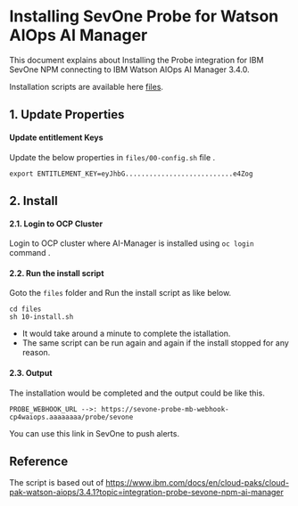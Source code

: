 # Installing SevOne Probe for Watson AIOps AI Manager

This document explains about Installing the Probe integration for IBM SevOne NPM connecting to IBM Watson AIOps AI Manager 3.4.0.

Installation scripts are available here [files](./files).

## 1. Update Properties

#### Update entitlement Keys

Update the below properties in `files/00-config.sh` file .

```
export ENTITLEMENT_KEY=eyJhbG...........................e4Zog
```

## 2. Install

#### 2.1. Login to OCP Cluster

Login to OCP cluster where AI-Manager is installed using  `oc login` command .

#### 2.2. Run the install script

Goto the `files` folder and Run the install script as like below.

```
cd files
sh 10-install.sh
```

- It would take around a minute to complete the istallation. 
- The same script can be run again and again if the install stopped for any reason.

#### 2.3. Output
 
The installation would be completed and the output could be like this.

```
PROBE_WEBHOOK_URL -->: https://sevone-probe-mb-webhook-cp4waiops.aaaaaaaa/probe/sevone
```

You can use this link in SevOne to push alerts.


## Reference

The script is based out of https://www.ibm.com/docs/en/cloud-paks/cloud-pak-watson-aiops/3.4.1?topic=integration-probe-sevone-npm-ai-manager
